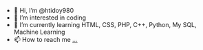 - 👋 Hi, I’m @htidoy980
- 👀 I’m interested in coding
- 🌱 I’m currently learning HTML, CSS, PHP, C++, Python, My SQL, Machine Learning
- 📫 How to reach me [...](https://sites.google.com/diu.edu.bd/hridoy3078)

<!---
htidoy980/htidoy980 is a ✨ special ✨ repository because its `README.md` (this file) appears on your GitHub profile.
You can click the Preview link to take a look at your changes.
--->
